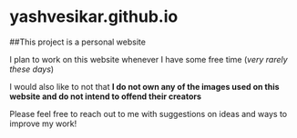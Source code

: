# yashvesikar.github.io
##This project is a personal website

I plan to work on this website whenever I have some free time (*very rarely these days*)

I would also like to not that **I do not own any of the images used on this website and do not intend to offend their creators**

Please feel free to reach out to me with suggestions on ideas and ways to improve my work!
